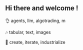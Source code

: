 ## Hi there and welcome !

👌 agents, llm, algotrading, m

🎶 tabular, text, images

🫡 create, iterate, industrialize

[linkedin]: https://www.linkedin.com/in/arnaud-tauveron/

